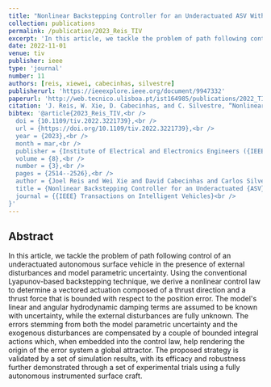 ```yaml
---
title: "Nonlinear Backstepping Controller for an Underactuated ASV With Model Parametric Uncertainty: Design and Experimental Validation"
collection: publications
permalink: /publication/2023_Reis_TIV
excerpt: 'In this article, we tackle the problem of path following control of an underactuated autonomous surface vehicle in the presence of external disturbances and model parametric uncertainty.'
date: 2022-11-01
venue: tiv
publisher: ieee
type: 'journal'
number: 11
authors: [reis, xiewei, cabecinhas, silvestre]
publisherurl: 'https://ieeexplore.ieee.org/document/9947332'
paperurl: 'http://web.tecnico.ulisboa.pt/ist164985/publications/2022_TIV_Nonlinear_Backstepping_Controller_for_an_Underactuated_ASV_With_Model_Parametric_Uncertainty_Design_and_Experimental_Validation.pdf'
citation: 'J. Reis, W. Xie, D. Cabecinhas, and C. Silvestre, “Nonlinear Backstepping Controller for an Underactuated ASV With Model Parametric Uncertainty: Design and Experimental Validation,” IEEE Transactions on Intelligent Vehicles, vol. 8, no. 3. Institute of Electrical and Electronics Engineers (IEEE), pp. 2514–2526, Mar. 2023.'
bibtex: '@article{2023_Reis_TIV,<br />
  doi = {10.1109/tiv.2022.3221739},<br />
  url = {https://doi.org/10.1109/tiv.2022.3221739},<br />
  year = {2023},<br />
  month = mar,<br />
  publisher = {Institute of Electrical and Electronics Engineers ({IEEE})},<br />
  volume = {8},<br />
  number = {3},<br />
  pages = {2514--2526},<br />
  author = {Joel Reis and Wei Xie and David Cabecinhas and Carlos Silvestre},<br />
  title = {Nonlinear Backstepping Controller for an Underactuated {ASV} With Model Parametric Uncertainty: Design and Experimental Validation},<br />
  journal = {{IEEE} Transactions on Intelligent Vehicles}<br />
}'
---
```

**Abstract**
---
In this article, we tackle the problem of path following control of an underactuated autonomous surface vehicle in the presence of external disturbances and model parametric uncertainty.
Using the conventional Lyapunov-based backstepping technique, we derive a nonlinear control law to determine a vectored actuation composed of a thrust direction and a thrust force that is bounded with respect to the position error.
The model's linear and angular hydrodynamic damping terms are assumed to be known with uncertainty, while the external disturbances are fully unknown.
The errors stemming from both the model parametric uncertainty and the exogenous disturbances are compensated by a couple of bounded integral actions which, when embedded into the control law, help rendering the origin of the error system a global attractor.
The proposed strategy is validated by a set of simulation results, with its efficacy and robustness further demonstrated through a set of experimental trials using a fully autonomous instrumented surface craft.


